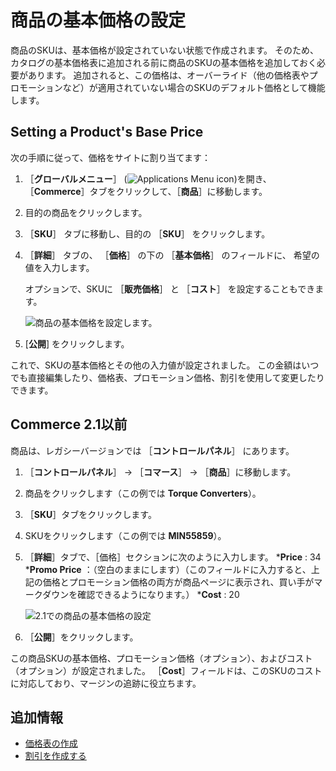 # 商品の基本価格の設定

商品のSKUは、基本価格が設定されていない状態で作成されます。 そのため、カタログの基本価格表に追加される前に商品のSKUの基本価格を追加しておく必要があります。 追加されると、この価格は、オーバーライド（他の価格表やプロモーションなど）が適用されていない場合のSKUのデフォルト価格として機能します。

## Setting a Product's Base Price

次の手順に従って、価格をサイトに割り当てます：

1. ［**グローバルメニュー**］ (![Applications Menu icon](../../images/icon-applications-menu.png))を開き、［**Commerce**］タブをクリックして、［**商品**］に移動します。

1. 目的の商品をクリックします。

1. ［**SKU**］ タブに移動し、目的の ［**SKU**］ をクリックします。

1. ［**詳細**］ タブの、 ［**価格**］ の下の ［**基本価格**］ のフィールドに、 希望の値を入力します。

   オプションで、SKUに ［**販売価格**］ と ［**コスト**］ を設定することもできます。

   ![商品の基本価格を設定します。](./setting-a-products-base-price/images/01.png)

1. [**公開**] をクリックします。

これで、SKUの基本価格とその他の入力値が設定されました。 この金額はいつでも直接編集したり、価格表、プロモーション価格、割引を使用して変更したりできます。

## Commerce 2.1以前

商品は、レガシーバージョンでは ［**コントロールパネル**］ にあります。

1. ［**コントロールパネル**］ → ［**コマース**］ → ［**商品**］に移動します。
1. 商品をクリックします（この例では **Torque Converters**）。
1. ［**SKU**］タブをクリックします。
1. SKUをクリックします（この例では **MIN55859**）。
1. ［**詳細**］タブで、［価格］セクションに次のように入力します。
    ***Price** : 34
    ***Promo Price** ：（空白のままにします）（このフィールドに入力すると、上記の価格とプロモーション価格の両方が商品ページに表示され、買い手がマークダウンを確認できるようになります。）
    ***Cost** : 20

    ![2.1での商品の基本価格の設定](./setting-a-products-base-price/images/01.png)

1. ［**公開**］をクリックします。

この商品SKUの基本価格、プロモーション価格（オプション）、およびコスト（オプション）が設定されました。 ［**Cost**］フィールドは、このSKUのコストに対応しており、マージンの追跡に役立ちます。

## 追加情報

* [価格表の作成](./creating-a-price-list.md)
* [割引を作成する](../../promoting-products/creating-a-discount.md)
